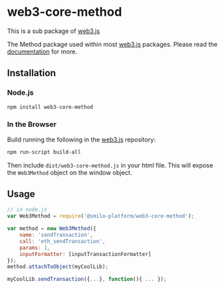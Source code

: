 # web3-core-method

This is a sub package of [web3.js][repo]

The Method package used within most [web3.js][repo] packages.
Please read the [documentation][docs] for more.

## Installation

### Node.js

```bash
npm install web3-core-method
```

### In the Browser

Build running the following in the [web3.js][repo] repository:

```bash
npm run-script build-all
```

Then include `dist/web3-core-method.js` in your html file.
This will expose the `Web3Method` object on the window object.


## Usage

```js
// in node.js
var Web3Method = require('@smilo-platform/web3-core-method');

var method = new Web3Method({
    name: 'sendTransaction',
    call: 'eth_sendTransaction',
    params: 1,
    inputFormatter: [inputTransactionFormatter]
});
method.attachToObject(myCoolLib);

myCoolLib.sendTransaction({...}, function(){ ... });
```


[docs]: http://web3js.readthedocs.io/en/1.0/
[repo]: https://github.com/ethereum/web3.js


